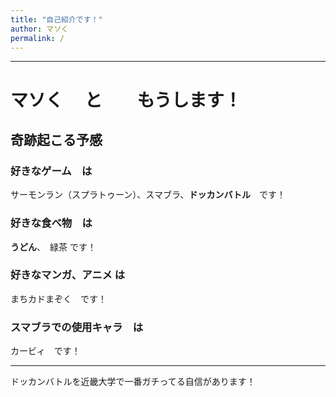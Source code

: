 ```yaml
---
title: "自己紹介です！"
author: マソく
permalink: /
---
```







---



# マソく　 と　　もうします！
## 奇跡起こる予感　
### 好きなゲーム　は
サーモンラン（スプラトゥーン）、スマブラ、**ドッカンバトル**　です！
### 好きな食べ物　は
**うどん**、　緑茶 です！ 
### 好きなマンガ、アニメ は 
まちカドまぞく　です！
### スマブラでの使用キャラ　は
カービィ　です！

---
ドッカンバトルを近畿大学で一番ガチってる自信があります！
